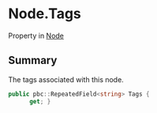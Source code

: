 # Node.Tags

Property in [Node](api/csharp/yarn.node.md)

## Summary


The tags associated with this node.


```csharp
public pbc::RepeatedField<string> Tags {
      get; }
```

